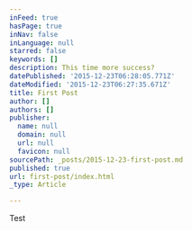```yaml
---
inFeed: true
hasPage: true
inNav: false
inLanguage: null
starred: false
keywords: []
description: This time more success?
datePublished: '2015-12-23T06:28:05.771Z'
dateModified: '2015-12-23T06:27:35.671Z'
title: First Post
author: []
authors: []
publisher:
  name: null
  domain: null
  url: null
  favicon: null
sourcePath: _posts/2015-12-23-first-post.md
published: true
url: first-post/index.html
_type: Article

---
```

Test